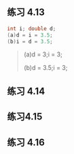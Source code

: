 ## 练习 4.13

```c++
int i; double d;
(a)d = i = 3.5;
(b)i = d = 3.5;
```

> (a)d = 3;i = 3;
>
> (b)d = 3.5;i = 3;

## 练习 4.14

## 练习4.15

## 练习 4.16

